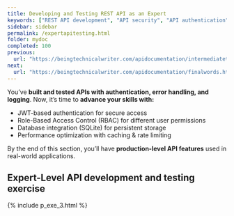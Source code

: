 ```yaml
---
title: Developing and Testing REST API as an Expert
keywords: ["REST API development", "API security", "API authentication", "Postman API testing", "Flask API development", "Python API", "JWT authentication", "Role-Based Access Control (RBAC)", "API logging", "API rate limiting", "API documentation exercises", "API reference", "API performance optimization"]
sidebar: sidebar
permalink: /expertapitesting.html
folder: mydoc
completed: 100
previous:
  url: "https://beingtechnicalwriter.com/apidocumentation/intermediatetestingapi.html"
next:
  url: "https://beingtechnicalwriter.com/apidocumentation/finalwords.html"
---
```


You’ve **built and tested APIs with authentication, error handling, and logging**. Now, it’s time to **advance your skills with:**  

- JWT-based authentication for secure access  
- Role-Based Access Control (RBAC) for different user permissions  
- Database integration (SQLite) for persistent storage  
- Performance optimization with caching & rate limiting  

By the end of this section, you’ll have **production-level API features** used in real-world applications.  

<script async src="https://pagead2.googlesyndication.com/pagead/js/adsbygoogle.js?client=ca-pub-7149683584202371"
     crossorigin="anonymous"></script>
<!-- AddTitleOne -->
<ins class="adsbygoogle"
     style="display:block"
     data-ad-client="ca-pub-7149683584202371"
     data-ad-slot="7422872052"
     data-ad-format="auto"
     data-full-width-responsive="true"></ins>
<script>
     (adsbygoogle = window.adsbygoogle || []).push({});
</script>

## Expert-Level API development and testing exercise  

{% include p_exe_3.html %}

